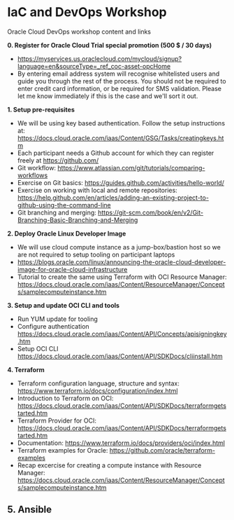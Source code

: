 # IaC and DevOps Workshop
Oracle Cloud DevOps workshop content and links

<b>0. Register for Oracle Cloud Trial special promotion (500 $ / 30 days)</b>
  - https://myservices.us.oraclecloud.com/mycloud/signup?language=en&sourceType=_ref_coc-asset-opcHome
  - By entering email address system will recognise whitelisted users and guide you through the rest of the process. You should not be required to enter credit card information, or be required for SMS validation. Please let me know immediately if this is the case and we'll sort it out.

<b>1. Setup pre-requisites</b>
  - We will be using key based authentication. Follow the setup instructions at: https://docs.cloud.oracle.com/iaas/Content/GSG/Tasks/creatingkeys.htm
  - Each participant needs a Github account for which they can register freely at https://github.com/
  - Git workflow: https://www.atlassian.com/git/tutorials/comparing-workflows
  - Exercise on Git basics: https://guides.github.com/activities/hello-world/
  - Exercise on working with local and remote repositories: https://help.github.com/en/articles/adding-an-existing-project-to-github-using-the-command-line
  - Git branching and merging: https://git-scm.com/book/en/v2/Git-Branching-Basic-Branching-and-Merging

<b>2. Deploy Oracle Linux Developer Image</b>
  - We will use cloud compute instance as a jump-box/bastion host so we are not required to setup tooling on participant laptops
  - https://blogs.oracle.com/linux/announcing-the-oracle-cloud-developer-image-for-oracle-cloud-infrastructure
  - Tutorial to create the same using Terraform with OCI Resource Manager: https://docs.cloud.oracle.com/iaas/Content/ResourceManager/Concepts/samplecomputeinstance.htm

<b>3. Setup and update OCI CLI and tools</b>
  - Run YUM update for tooling
  - Configure authentication https://docs.cloud.oracle.com/iaas/Content/API/Concepts/apisigningkey.htm
  - Setup OCI CLI https://docs.cloud.oracle.com/iaas/Content/API/SDKDocs/cliinstall.htm
  
<b>4. Terraform</b>
  - Terraform configuration language, structure and syntax: https://www.terraform.io/docs/configuration/index.html
  - Introduction to Terraform on OCI: https://docs.cloud.oracle.com/iaas/Content/API/SDKDocs/terraformgetstarted.htm
  - Terraform Provider for OCI: https://docs.cloud.oracle.com/iaas/Content/API/SDKDocs/terraformgetstarted.htm
  - Documentation: https://www.terraform.io/docs/providers/oci/index.html
  - Terraform examples for Oracle: https://github.com/oracle/terraform-examples
  - Recap excercise for creating a compute instance with Resource Manager: https://docs.cloud.oracle.com/iaas/Content/ResourceManager/Concepts/samplecomputeinstance.htm
  
<b>5. Ansible</b>
  - 
